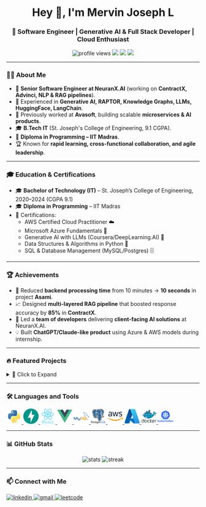 <h1 align="center">Hey 👋, I'm Mervin Joseph L</h1>
<h3 align="center">🚀 Software Engineer | Generative AI & Full Stack Developer | Cloud Enthusiast</h3>

<p align="center">
  <img src="https://komarev.com/ghpvc/?username=mervinjosephl&label=Profile%20views&color=0e75b6&style=flat" alt="profile views" />
  <img src="https://img.shields.io/badge/AI-Generative-blue?logo=OpenAI&logoColor=white" />
  <img src="https://img.shields.io/badge/Cloud-AWS%20%7C%20Azure-orange?logo=amazonaws&logoColor=white" />
  <img src="https://img.shields.io/badge/Code-Python%20%7C%20FastAPI%20%7C%20Flask-yellow?logo=python&logoColor=white" />
</p>

---

### 👨‍💻 About Me
- 💼 **Senior Software Engineer at NeuranX.AI** (working on **ContractX, Advinci, NLP & RAG pipelines**).  
- 🌱 Experienced in **Generative AI, RAPTOR, Knowledge Graphs, LLMs, HuggingFace, LangChain**.  
- 🔭 Previously worked at **Avasoft**, building scalable **microservices & AI products**.  
- 🎓 **B.Tech IT** (St. Joseph's College of Engineering, 9.1 CGPA).  
- 📜 **Diploma in Programming – IIT Madras**.  
- 🏆 Known for **rapid learning, cross-functional collaboration, and agile leadership**.  

---

### 🎓 Education & Certifications
- 🎓 **Bachelor of Technology (IT)** – St. Joseph’s College of Engineering, 2020–2024 (CGPA 9.1)  
- 🎓 **Diploma in Programming** – IIT Madras  
- 🏅 Certifications:  
  - AWS Certified Cloud Practitioner ☁️  
  - Microsoft Azure Fundamentals 💠  
  - Generative AI with LLMs (Coursera/DeepLearning.AI) 🤖  
  - Data Structures & Algorithms in Python 🐍  
  - SQL & Database Management (MySQL/Postgres) 🗄️  

---

### 🏆 Achievements
- 🚀 Reduced **backend processing time** from 10 minutes → **10 seconds** in project **Asami**.  
- 📈 Designed **multi-layered RAG pipeline** that boosted response accuracy by **85%** in **ContractX**.  
- 🤝 Led a **team of developers** delivering **client-facing AI solutions** at NeuranX.AI.  
- 💡 Built **ChatGPT/Claude-like product** using Azure & AWS models during internship.  

---

### 🔥 Featured Projects
<details>
<summary>📌 Click to Expand</summary>


#### 🔹 [synthetic-contract-generator](https://github.com/MERVINJOSEPHL/synthetic-contract-generator)
Python-based system that generates synthetic "Scope of Work" clauses for construction contracts (privacy-preserving, realistic contract text). (repo updated Jun 28, 2025). :contentReference[oaicite:1]{index=1}

#### 🔹 [HouseHoldService](https://github.com/MERVINJOSEPHL/HouseHoldService)
Multi-user home-services platform (admin, service professionals, customers). Built as a full-stack booking/management app. (repo updated Mar 8, 2025). :contentReference[oaicite:2]{index=2}

#### 🔹 [Student-Management-Application](https://github.com/MERVINJOSEPHL/Student-Management-Application)
A web app to collect and manage student records and organize data in a neat file-based manner. (repo updated Nov 20, 2023). :contentReference[oaicite:3]{index=3}


#### 🔹 [Asami – Intelligent Process Optimization](#)
- 🛠️ Stack: Python, React, FastAPI, Flask, PostgreSQL, LangChain  
- ⚡ Optimized query logic → reduced latency from 10 min → **10 sec**  
- 🔗 Role: **Full Stack Developer**  

#### 🔹 [ContractX – AI Document Processing](#)
- 🛠️ Stack: AWS, Azure, FastAPI, NLP, OCR, RAPTOR  
- 📊 Built **Knowledge Graph visualization** with Streamlit  
- 🔗 Role: **Backend Developer**  

#### 🔹 [Valeria – AI-Driven Automation](#)
- 🛠️ Stack: AWS, Flask, Python, RAG, Agentic workflows  
- ⚡ Integrated **multithreading + embedding-based forms**  
- 🔗 Role: **ML Engineer & Full Stack Developer**  

#### 🔹 [Household Service App](#)
- 🛠️ Stack: FastAPI, Flask, Redis, Celery, Vue.js  
- 📲 Built scalable **microservices** for booking services  
- 🔗 Role: **Full Stack Developer**  

</details>

---

### 🛠️ Languages and Tools
<p align="left"> 
  <a href="https://www.python.org" target="_blank"> <img src="https://raw.githubusercontent.com/devicons/devicon/master/icons/python/python-original.svg" alt="python" width="40" height="40"/> </a> 
  <a href="https://fastapi.tiangolo.com/" target="_blank"> <img src="https://raw.githubusercontent.com/devicons/devicon/master/icons/fastapi/fastapi-original.svg" alt="fastapi" width="40" height="40"/> </a> 
  <a href="https://reactjs.org/" target="_blank"> <img src="https://raw.githubusercontent.com/devicons/devicon/master/icons/react/react-original-wordmark.svg" alt="react" width="40" height="40"/> </a>
  <a href="https://vuejs.org/" target="_blank"> <img src="https://raw.githubusercontent.com/devicons/devicon/master/icons/vuejs/vuejs-original.svg" alt="vue" width="40" height="40"/> </a> 
  <a href="https://www.mysql.com/" target="_blank"> <img src="https://raw.githubusercontent.com/devicons/devicon/master/icons/mysql/mysql-original-wordmark.svg" alt="mysql" width="40" height="40"/> </a> 
  <a href="https://www.postgresql.org/" target="_blank"> <img src="https://raw.githubusercontent.com/devicons/devicon/master/icons/postgresql/postgresql-original-wordmark.svg" alt="postgres" width="40" height="40"/> </a> 
  <a href="https://aws.amazon.com/" target="_blank"> <img src="https://raw.githubusercontent.com/devicons/devicon/master/icons/amazonwebservices/amazonwebservices-original-wordmark.svg" alt="aws" width="40" height="40"/> </a>
  <a href="https://azure.microsoft.com/" target="_blank"> <img src="https://raw.githubusercontent.com/devicons/devicon/master/icons/azure/azure-original.svg" alt="azure" width="40" height="40"/> </a>
  <a href="https://www.docker.com/" target="_blank"> <img src="https://raw.githubusercontent.com/devicons/devicon/master/icons/docker/docker-original-wordmark.svg" alt="docker" width="40" height="40"/> </a>
  <a href="https://kubernetes.io/" target="_blank"> <img src="https://raw.githubusercontent.com/devicons/devicon/master/icons/kubernetes/kubernetes-plain-wordmark.svg" alt="kubernetes" width="40" height="40"/> </a>
</p>

---

### 📊 GitHub Stats
<p align="center">
  <img src="https://github-readme-stats.vercel.app/api?username=mervinjosephl&show_icons=true&theme=radical" alt="stats" />
  <img src="https://github-readme-streak-stats.herokuapp.com/?user=mervinjosephl&theme=radical" alt="streak" />
</p>

---

### 📫 Connect with Me
<p align="left">
  <a href="https://www.linkedin.com/in/mervin-joseph10/" target="blank">
    <img src="https://img.icons8.com/color/48/000000/linkedin.png" alt="linkedin"/>
  </a>
  <a href="mailto:mervinjoseph2002@gmail.com" target="blank">
    <img src="https://img.icons8.com/color/48/000000/gmail.png" alt="gmail"/>
  </a>
  <a href="https://leetcode.com/mervinjoseph2002/" target="blank">
    <img src="https://img.icons8.com/external-tal-revivo-color-tal-revivo/48/000000/external-level-up-your-coding-skills-and-quickly-land-a-job-logo-color-tal-revivo.png" alt="leetcode"/>
  </a>
</p>
